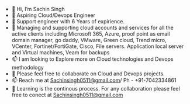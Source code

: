 - 👋 Hi, I’m Sachin Singh
- 👀 Aspiring Cloud/Devops Engineer
- 🌱 Support engineer with 6 Years of expirience.
- 🌱 Managing and supporting cloud accounts and services for all the active clients including Microsoft 365, Azure, proof point as email domain manager, go daddy, VMware, Green cloud, Trend micro, VCenter, 
     Fortinet/FortiGate, Cisco, File servers. Application local server and Virtual machines, Veam for backups
- 📫 I am looking to Explore more on Cloud technologies and Devops methodology 
- 💞️ Please feel free to collaborate on Cloud and Devops projects.  
- 📫 Reach me at Sachinsingh0511@gmail.com/ Ph - +91-7042334861
- 💞️ Learning is the continous process. For any collaboration please feel free to conect at Sachinsingh0511@gmail.com
<!---
Sachin8801/Sachin8801 is a ✨ special ✨ repository because its `README.md` (this file) appears on your GitHub profile.
You can click the Preview link to take a look at your changes.
--->
